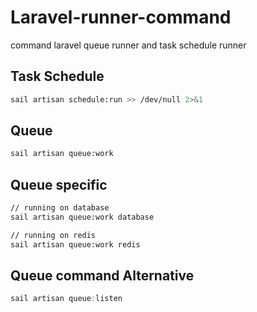 # Laravel-runner-command
command laravel queue runner and task schedule runner

## Task Schedule
```sh
sail artisan schedule:run >> /dev/null 2>&1
```

## Queue
```sh
sail artisan queue:work
```

## Queue specific
```sh
// running on database
sail artisan queue:work database

// running on redis
sail artisan queue:work redis
```

## Queue command Alternative
```js
sail artisan queue:listen
```
